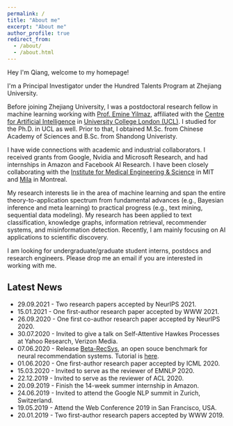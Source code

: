 ```yaml
---
permalink: /
title: "About me"
excerpt: "About me"
author_profile: true
redirect_from: 
  - /about/
  - /about.html
---
```


Hey I'm Qiang, welcome to my homepage!

I'm a Principal Investigator under the Hundred Talents Program at Zhejiang University. 

Before joining Zhejiang University, I was a postdoctoral research fellow in machine learning working with [Prof. Emine Yilmaz](https://sites.google.com/site/researchyilmaz/), affiliated with the [Centre for Artificial Intelligence](https://www.ucl.ac.uk/ai-centre/) in [University College London (UCL)](https://www.ucl.ac.uk/). I studied for the Ph.D. in UCL as well. Prior to that, I obtained M.Sc. from Chinese Academy of Sciences and B.Sc. from Shandong Univeristy.

I have wide connections with academic and industrial collaborators. I received grants from Google, Nvidia and Microsoft Research, and had internships in Amazon and Facebook AI Research. I have been closely collaborating with the [Institute for Medical Engineering & Science](https://imes.mit.edu/) in MIT and [Mila](https://mila.quebec/en/) in Montreal.

My research interests lie in the area of machine learning and span the entire theory-to-application spectrum from fundamental advances (e.g., Bayesian inference and meta learning) to practical progress (e.g., text mining, sequential data modeling). My research has been applied to text classification, knowledge graphs, information retrieval, recommender systems, and misinformation detection. Recently, I am mainly focusing on AI applications to scientific discovery.

I am looking for undergraduate/graduate student interns, postdocs and research engineers. Please drop me an email if you are interested in working with me.


## Latest News
* 29.09.2021 - Two research papers accepted by NeurIPS 2021.
* 15.01.2021 - One first-author research paper accepted by WWW 2021.
* 26.09.2020 - One first co-author research paper accepted by NeurIPS 2020.
* 30.07.2020 - Invited to give a talk on Self-Attentive Hawkes Processes at Yahoo Research, Verizon Media.
* 07.06.2020 - Release [Beta-RecSys](https://github.com/beta-team/beta-recsys), an open souce benchmark for neural recommendation systems. Tutorial is [here](https://beta-recsys.readthedocs.io/en/latest/index.html).
* 01.06.2020 - One first-author research paper accepted by ICML 2020.
* 15.03.2020 - Invited to serve as the reviewer of EMNLP 2020.
* 22.12.2019 - Invited to serve as the reviewer of ACL 2020.
* 20.09.2019 - Finish the 14-week summer internship in Amazon.
* 24.06.2019 - Invited to attend the Google NLP summit in Zurich, Switzerland.
* 19.05.2019 - Attend the Web Conference 2019 in San Francisco, USA.
* 20.01.2019 - Two first-author research papers accepted by WWW 2019.

